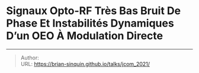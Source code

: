 # Signaux Opto-RF Très Bas Bruit De Phase Et Instabilités Dynamiques D’un OEO À Modulation Directe



---

> Author:   
> URL: https://brian-sinquin.github.io/talks/jcom_2021/  

